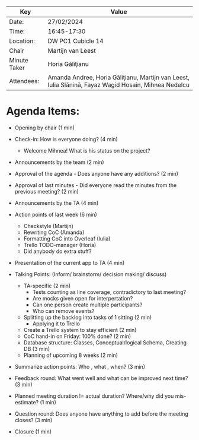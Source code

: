| Key | Value |
| --- | --- |
| Date: | 27/02/2024 |
| Time: | 16:45-17:30 |
| Location: | DW PC1 Cubicle 14 |
| Chair | Martijn van Leest |
| Minute Taker | Horia Găliţianu |
| Attendees: | Amanda Andree, Horia Găliţianu, Martijn van Leest, Iulia Slănină, Fayaz Wagid Hosain, Mihnea Nedelcu |  


# Agenda Items:
- Opening by chair (1 min)
- Check-in: How is everyone doing? (4 min)
    - Welcome Mihnea! What is his status on the project?
- Announcements by the team (2 min)
- Approval of the agenda - Does anyone have any additions? (2 min)
- Approval of last minutes - Did everyone read the minutes from the previous meeting? (2 min)
- Announcements by the TA (4 min)
- Action points of last week (6 min)
    - Checkstyle (Martijn)
    - Rewriting CoC (Amanda)
    - Formatting CoC into Overleaf (Iulia)
    - Trello TODO-manager (Horia)
    - Did anybody do extra stuff?
- Presentation of the current app to TA (4 min)
- Talking Points: (Inform/ brainstorm/ decision making/ discuss)
    - TA-specific (2 min)
        - Tests counting as line coverage, contradictory to last meeting?
        - Are mocks given open for interpertation?
        - Can one person create multiple participants?
        - Who can remove events?
    - Splitting up the backlog into tasks of 1 sitting (2 min)
        - Applying it to Trello
    - Create a Trello system to stay efficient (2 min)
    - CoC hand-in on Friday: 100% done? (2 min)
    - Database structure: Classes, Conceptual/logical Schema, Creating DB (3 min)
    - Planning of upcoming 8 weeks (2 min)

- Summarize action points: Who , what , when? (3 min)
- Feedback round: What went well and what can be improved next time? (3 min)
- Planned meeting duration != actual duration? Where/why did you mis-estimate? (1 min)
- Question round: Does anyone have anything to add before the meeting closes? (3 min)
- Closure (1 min)

